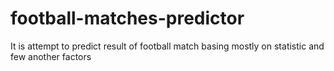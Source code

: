 # football-matches-predictor
It is attempt to predict result of football match basing mostly on statistic and few another factors

